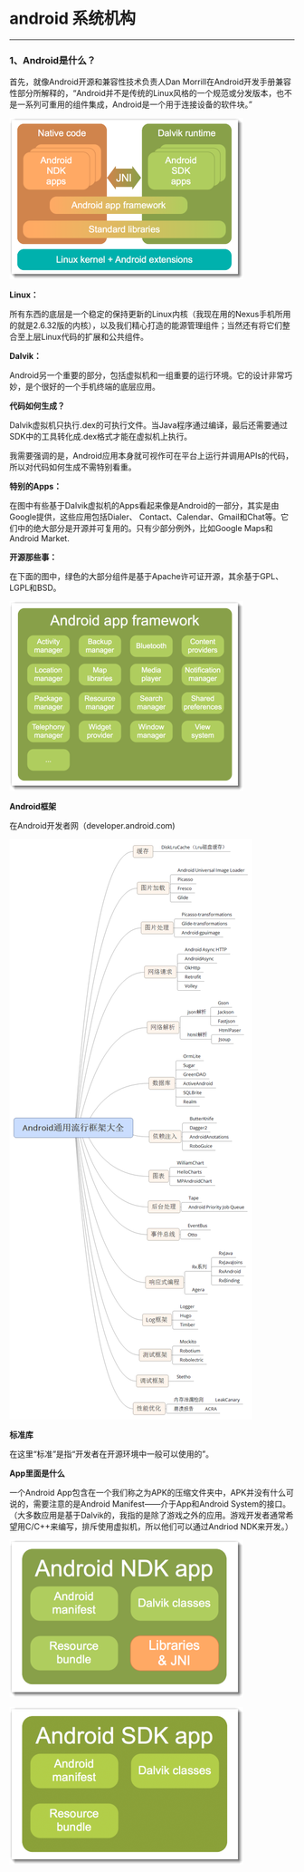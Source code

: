 # android 系统机构
***
### 1、Android是什么？

首先，就像Android开源和兼容性技术负责人Dan Morrill在Android开发手册兼容性部分所解释的，“Android并不是传统的Linux风格的一个规范或分发版本，也不是一系列可重用的组件集成，Android是一个用于连接设备的软件块。”

![androidwhy1](/image/androidwhy1.png)

**Linux：**

所有东西的底层是一个稳定的保持更新的Linux内核（我现在用的Nexus手机所用的就是2.6.32版的内核），以及我们精心打造的能源管理组件；当然还有将它们整合至上层Linux代码的扩展和公共组件。

**Dalvik：**

Android另一个重要的部分，包括虚拟机和一组重要的运行环境。它的设计非常巧妙，是个很好的一个手机终端的底层应用。

**代码如何生成？**

Dalvik虚拟机只执行.dex的可执行文件。当Java程序通过编译，最后还需要通过SDK中的工具转化成.dex格式才能在虚拟机上执行。

我需要强调的是，Android应用本身就可视作可在平台上运行并调用APIs的代码，所以对代码如何生成不需特别看重。

**特别的Apps：**

在图中有些基于Dalvik虚拟机的Apps看起来像是Android的一部分，其实是由Google提供，这些应用包括Dialer、 Contact、Calendar、Gmail和Chat等。它们中的绝大部分是开源并可复用的。只有少部分例外，比如Google Maps和Android Market.

**开源那些事：**

在下面的图中，绿色的大部分组件是基于Apache许可证开源，其余基于GPL、LGPL和BSD。

![androidwhy2](/image/androidwhy2.png)

**Android框架**

在Android开发者网（developer.android.com)

![androidwhy3](/image/androidwhy3.png)

**标准库**

在这里“标准”是指“开发者在开源环境中一般可以使用的”。

**App里面是什么**

一个Android App包含在一个我们称之为APK的压缩文件夹中，APK并没有什么可说的，需要注意的是Android Manifest——介于App和Android System的接口。（大多数应用是基于Dalvik的，我指的是除了游戏之外的应用。游戏开发者通常希望用C/C++来编写，排斥使用虚拟机，所以他们可以通过Andriod NDK来开发。）

![androidwhy4](/image/androidwhy4.png)

![androidwhy5](/image/androidwhy5.png)

